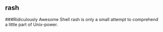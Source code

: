 ## rash
###Ridiculously Awesome Shell
rash is only a small attempt to comprehend a little part of Unix-power.   
